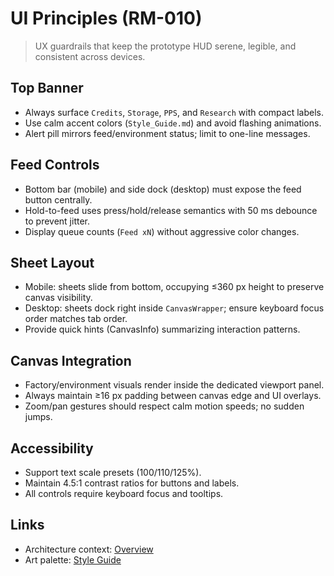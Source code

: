 # UI Principles (RM-010)

> UX guardrails that keep the prototype HUD serene, legible, and consistent across devices.

## Top Banner
- Always surface `Credits`, `Storage`, `PPS`, and `Research` with compact labels.
- Use calm accent colors (`Style_Guide.md`) and avoid flashing animations.
- Alert pill mirrors feed/environment status; limit to one-line messages.

## Feed Controls
- Bottom bar (mobile) and side dock (desktop) must expose the feed button centrally.
- Hold-to-feed uses press/hold/release semantics with 50 ms debounce to prevent jitter.
- Display queue counts (`Feed xN`) without aggressive color changes.

## Sheet Layout
- Mobile: sheets slide from bottom, occupying ≤360 px height to preserve canvas visibility.
- Desktop: sheets dock right inside `CanvasWrapper`; ensure keyboard focus order matches tab order.
- Provide quick hints (CanvasInfo) summarizing interaction patterns.

## Canvas Integration
- Factory/environment visuals render inside the dedicated viewport panel.
- Always maintain ≥16 px padding between canvas edge and UI overlays.
- Zoom/pan gestures should respect calm motion speeds; no sudden jumps.

## Accessibility
- Support text scale presets (100/110/125%).
- Maintain 4.5:1 contrast ratios for buttons and labels.
- All controls require keyboard focus and tooltips.

## Links
- Architecture context: [Overview](../architecture/Overview.md)
- Art palette: [Style Guide](../art/Style_Guide.md)

